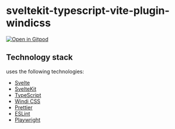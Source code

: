 # sveltekit-typescript-vite-plugin-windicss

[![Open in Gitpod](https://gitpod.io/button/open-in-gitpod.svg)](https://gitpod.io/#https://github.com/oekazuma/sveltekit-typescript-vite-plugin-windicss)

## Technology stack

uses the following technologies:

- [Svelte](https://svelte.dev)
- [SvelteKit](https://kit.svelte.dev)
- [TypeScript](https://www.typescriptlang.org/)
- [Windi CSS](https://windicss.org/)
- [Prettier](https://prettier.io/)
- [ESLint](https://eslint.org/)
- [Playwright](https://playwright.dev/)
